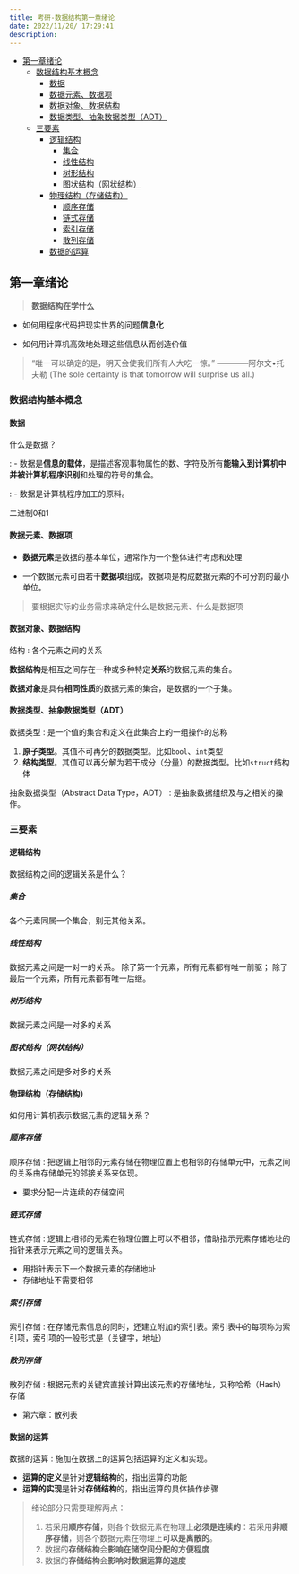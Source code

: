 ```yaml
---
title: 考研-数据结构第一章绪论
date: 2022/11/20/ 17:29:41
description: 
---
```


- [第一章绪论](#第一章绪论)
  - [数据结构基本概念](#数据结构基本概念)
    - [数据](#数据)
    - [数据元素、数据项](#数据元素数据项)
    - [数据对象、数据结构](#数据对象数据结构)
    - [数据类型、抽象数据类型（ADT）](#数据类型抽象数据类型adt)
  - [三要素](#三要素)
    - [逻辑结构](#逻辑结构)
      - [集合](#集合)
      - [线性结构](#线性结构)
      - [树形结构](#树形结构)
      - [图状结构（网状结构）](#图状结构网状结构)
    - [物理结构（存储结构）](#物理结构存储结构)
      - [顺序存储](#顺序存储)
      - [链式存储](#链式存储)
      - [索引存储](#索引存储)
      - [散列存储](#散列存储)
    - [数据的运算](#数据的运算)

## 第一章绪论

> **数据结构在学什么**

- 如何用程序代码把现实世界的问题**信息化**

- 如何用计算机高效地处理这些信息从而创造价值

> “唯一可以确定的是，明天会使我们所有人大吃一惊。” ————阿尔文•托夫勒
> (The sole certainty is that tomorrow will surprise us all.)

### 数据结构基本概念

#### 数据

什么是数据？

: - 数据是**信息的载体**，是描述客观事物属性的数、字符及所有**能输入到计算机中并被计算机程序识别**和处理的符号的集合。

: - 数据是计算机程序加工的原料。

二进制0和1

#### 数据元素、数据项

- **数据元素**是数据的基本单位，通常作为一个整体进行考虑和处理

- 一个数据元素可由若干**数据项**组成，数据项是构成数据元素的不可分割的最小单位。

> 要根据实际的业务需求来确定什么是数据元素、什么是数据项

#### 数据对象、数据结构

结构
: 各个元素之间的关系

**数据结构**是相互之间存在一种或多种特定**关系**的数据元素的集合。

**数据对象**是具有**相同性质**的数据元素的集合，是数据的一个子集。

#### 数据类型、抽象数据类型（ADT）

数据类型
: 是一个值的集合和定义在此集合上的一组操作的总称

1. **原子类型**。其值不可再分的数据类型。比如`bool`、`int`类型
2. **结构类型**。其值可以再分解为若干成分（分量）的数据类型。比如`struct`结构体

抽象数据类型（Abstract Data Type，ADT）
: 是抽象数据组织及与之相关的操作。

### 三要素

#### 逻辑结构

数据结构之间的逻辑关系是什么？

##### 集合

各个元素同属一个集合，别无其他关系。

##### 线性结构

数据元素之间是一对一的关系。
除了第一个元素，所有元素都有唯一前驱；
除了最后一个元素，所有元素都有唯一后继。

##### 树形结构

数据元素之间是一对多的关系

##### 图状结构（网状结构）

数据元素之间是多对多的关系

#### 物理结构（存储结构）

如何用计算机表示数据元素的逻辑关系？

##### 顺序存储

顺序存储
: 把逻辑上相邻的元素存储在物理位置上也相邻的存储单元中，元素之间的关系由存储单元的邻接关系来体现。

- 要求分配一片连续的存储空间


##### 链式存储

链式存储
: 逻辑上相邻的元素在物理位置上可以不相邻，借助指示元素存储地址的指针来表示元素之间的逻辑关系。

- 用指针表示下一个数据元素的存储地址
- 存储地址不需要相邻

##### 索引存储

索引存储
: 在存储元素信息的同时，还建立附加的索引表。索引表中的每项称为索引项，索引项的一般形式是（关键字，地址）

##### 散列存储

散列存储
: 根据元素的关键宾直接计算出该元素的存储地址，又称哈希（Hash）存储

- 第六章：散列表

#### 数据的运算

数据的运算
: 施加在数据上的运算包括运算的定义和实现。

- **运算的定义**是针对**逻辑结构**的，指出运算的功能
- **运算的实现**是针对**存储结构**的，指出运算的具体操作步骤

> 绪论部分只需要理解两点：
>
> 1. 若采用**顺序存储**，则各个数据元素在物理上**必须是连续的**：若采用**非顺序存储**，则各个数据元素在物理上**可以是离散的**。
> 2. 数据的**存储结构**会**影响在储空间分配的方便程度**
> 3. 数据的**存储结构**会**影响对数据运算的速度**

